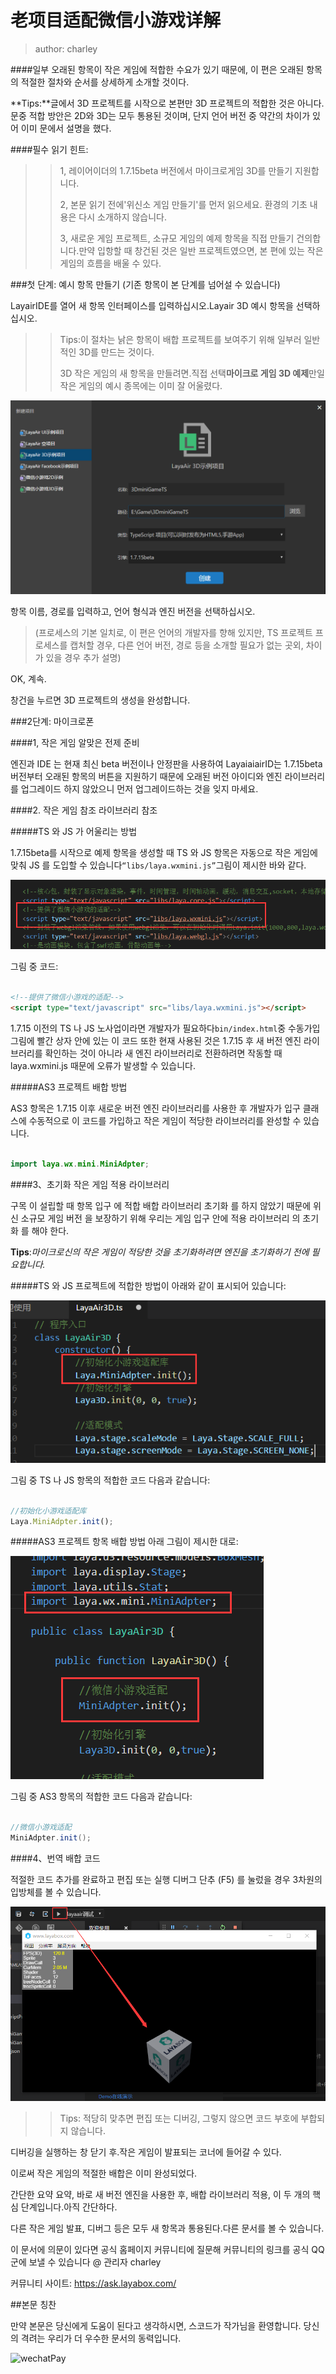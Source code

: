 # 老项目适配微信小游戏详解

> author: charley

####일부 오래된 항목이 작은 게임에 적합한 수요가 있기 때문에, 이 편은 오래된 항목의 적절한 절차와 순서를 상세하게 소개할 것이다.

**Tips:**글에서 3D 프로젝트를 시작으로 본편만 3D 프로젝트의 적합한 것은 아니다.문중 적합 방안은 2D와 3D는 모두 통용된 것이며, 단지 언어 버전 중 약간의 차이가 있어 이미 문에서 설명을 했다.

####필수 읽기 힌트:

>> 1, 레이어이더의 1.7.15beta 버전에서 마이크로게임 3D를 만들기 지원합니다.
>>
>> 2, 본문 읽기 전에'위신소 게임 만들기'를 먼저 읽으세요. 환경의 기초 내용은 다시 소개하지 않습니다.
>>
>> 3, 새로운 게임 프로젝트, 소규모 게임의 예제 항목을 직접 만들기 건의합니다.만약 입항할 때 창건된 것은 일반 프로젝트였으면, 본 편에 있는 작은 게임의 흐름을 배울 수 있다.



###첫 단계: 예시 항목 만들기 (기존 항목이 본 단계를 넘어설 수 있습니다)

LayairIDE를 열어 새 항목 인터페이스를 입력하십시오.Layair 3D 예시 항목을 선택하십시오.

>> Tips:이 절차는 낡은 항목이 배합 프로젝트를 보여주기 위해 일부러 일반적인 3D를 만드는 것이다.
>>
>> 3D 작은 게임의 새 항목을 만들려면.직접 선택**마이크로 게임 3D 예제**만일 작은 게임의 예시 종목에는 이미 잘 어울렸다.

![图1](img/1.png) 


항목 이름, 경로를 입력하고, 언어 형식과 엔진 버전을 선택하십시오.

>(프로세스의 기본 일치로, 이 편은 언어의 개발자를 향해 있지만, TS 프로젝트 프로세스를 캡처할 경우, 다른 언어 버전, 경로 등을 소개할 필요가 없는 곳외, 차이가 있을 경우 추가 설명)

OK, 계속.

창건을 누르면 3D 프로젝트의 생성을 완성합니다.



###2단계: 마이크로폰

####1, 작은 게임 알맞은 전제 준비

엔진과 IDE 는 현재 최신 beta 버전이나 안정판을 사용하여 LayaiaiairID는 1.7.15beta 버전부터 오래된 항목의 버튼을 지원하기 때문에 오래된 버전 아이디와 엔진 라이브러리를 업그레이드 하지 않았으니 먼저 업그레이드하는 것을 잊지 마세요.



####2. 작은 게임 참조 라이브러리 참조

#####TS 와 JS 가 어울리는 방법

1.7.15beta를 시작으로 예제 항목을 생성할 때 TS 와 JS 항목은 자동으로 작은 게임에 맞춰 JS 를 도입할 수 있습니다`“libs/laya.wxmini.js”`그림이 제시한 바와 같다.

![图](img/17.png) 


그림 중 코드:


```html

<!--提供了微信小游戏的适配-->
<script type="text/javascript" src="libs/laya.wxmini.js"></script>
```


1.7.15 이전의 TS 나 JS 노사업이라면 개발자가 필요하다`bin/index.html`중 수동가입 그림에 빨간 상자 안에 있는 이 코드 또한 현재 사용된 것은 1.7.15 후 새 버전 엔진 라이브러리를 확인하는 것이 아니라 새 엔진 라이브러리로 전환하려면 작동할 때 laya.wxmini.js 때문에 오류가 발생할 수 있습니다.

#####AS3 프로젝트 배합 방법

AS3 항목은 1.7.15 이후 새로운 버전 엔진 라이브러리를 사용한 후 개발자가 입구 클래스에 수동적으로 이 코드를 가입하고 작은 게임이 적당한 라이브러리를 완성할 수 있습니다.


```java

import laya.wx.mini.MiniAdpter;
```



####3、초기화 작은 게임 적용 라이브러리

구목 이 설립할 때 항목 입구 에 적합 배합 라이브러리 초기화 를 하지 않았기 때문에 위신 소규모 게임 버전 을 보장하기 위해 우리는 게임 입구 안에 적용 라이브러리 의 초기화 를 해야 한다.

**Tips**:*마이크로신의 작은 게임이 적당한 것을 초기화하려면 엔진을 초기화하기 전에 필요합니다.*

#####TS 와 JS 프로젝트에 적합한 방법이 아래와 같이 표시되어 있습니다:

![图](img/18.png) 


그림 중 TS 나 JS 항목의 적합한 코드 다음과 같습니다:


```typescript

//初始化小游戏适配库
Laya.MiniAdpter.init();
```


#####AS3 프로젝트 항목 배합 방법 아래 그림이 제시한 대로:

![图](img/6.png) 


그림 중 AS3 항목의 적합한 코드 다음과 같습니다:


```java

//微信小游戏适配
MiniAdpter.init();
```




####4、번역 배합 코드

적절한 코드 추가를 완료하고 편집 또는 실행 디버그 단추 (F5) 를 눌렀을 경우 3차원의 입방체를 볼 수 있습니다.

![图2](img/2.png) 


>> Tips: 적당히 맞추면 편집 또는 디버깅, 그렇지 않으면 코드 부호에 부합되지 않습니다.

디버깅을 실행하는 창 닫기 후.작은 게임이 발표되는 코너에 들어갈 수 있다.

이로써 작은 게임의 적절한 배합은 이미 완성되었다.

간단한 요약 요약, 바로 새 버전 엔진을 사용한 후, 배합 라이브러리 적용, 이 두 개의 핵심 단계입니다.아직 간단하다.

다른 작은 게임 발표, 디버그 등은 모두 새 항목과 통용된다.다른 문서를 볼 수 있습니다.

이 문서에 의문이 있다면 공식 홈페이지 커뮤니티에 질문해 커뮤니티의 링크를 공식 QQ 군에 보낼 수 있습니다 @ 관리자 charley

커뮤니티 사이트: https://ask.layabox.com/



##본문 칭찬

만약 본문은 당신에게 도움이 된다고 생각하시면, 스코드가 작가님을 환영합니다. 당신의 격려는 우리가 더 우수한 문서의 동력입니다.

![wechatPay](../../../wechatPay.jpg)